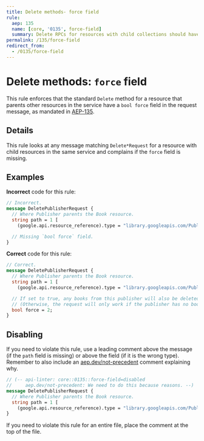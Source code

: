 ```yaml
---
title: Delete methods- force field
rule:
  aep: 135
  name: [core, '0135', force-field]
  summary: Delete RPCs for resources with child collections should have a `force` field in the request.
permalink: /135/force-field
redirect_from:
  - /0135/force-field
---
```


# Delete methods: `force` field

This rule enforces that the standard `Delete` method for a resource that parents
other resources in the service have a `bool force` field in the request message,
as mandated in [AEP-135][].

## Details

This rule looks at any message matching `Delete*Request` for a resource with
child resources in the same service and complains if the `force` field is
missing.

## Examples

**Incorrect** code for this rule:

```proto
// Incorrect.
message DeletePublisherRequest {
  // Where Publisher parents the Book resource.
  string path = 1 [
    (google.api.resource_reference).type = "library.googleapis.com/Publisher"]; 

  // Missing `bool force` field.
}
```

**Correct** code for this rule:

```proto
// Correct.
message DeletePublisherRequest {
  // Where Publisher parents the Book resource.
  string path = 1 [
    (google.api.resource_reference).type = "library.googleapis.com/Publisher"]; 

  // If set to true, any books from this publisher will also be deleted.
  // (Otherwise, the request will only work if the publisher has no books.)
  bool force = 2;
}
```

## Disabling

If you need to violate this rule, use a leading comment above the message (if
the `path` field is missing) or above the field (if it is the wrong type).
Remember to also include an [aep.dev/not-precedent][] comment explaining why.

```proto
// (-- api-linter: core::0135::force-field=disabled
//     aep.dev/not-precedent: We need to do this because reasons. --)
message DeletePublisherRequest {
  // Where Publisher parents the Book resource.
  string path = 1 [
    (google.api.resource_reference).type = "library.googleapis.com/Publisher"]; 
}
```

If you need to violate this rule for an entire file, place the comment at the
top of the file.

[aep-135]: https://aep.dev/135#cascading-delete
[aep.dev/not-precedent]: https://aep.dev/not-precedent
